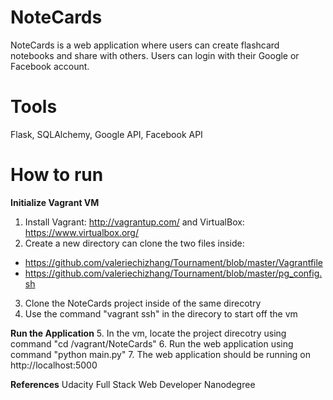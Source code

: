 # NoteCards
NoteCards is a web application where users can create flashcard notebooks and share with others. Users can login with their Google or Facebook account.

# Tools
Flask, SQLAlchemy, Google API, Facebook API

# How to run
<b>Initialize Vagrant VM </b>
1. Install Vagrant: http://vagrantup.com/ and VirtualBox: https://www.virtualbox.org/ 
2. Create a new directory can clone the two files inside:
- https://github.com/valeriechizhang/Tournament/blob/master/Vagrantfile
- https://github.com/valeriechizhang/Tournament/blob/master/pg_config.sh

3. Clone the NoteCards project inside of the same direcotry
4. Use the command "vagrant ssh" in the direcory to start off the vm

<b>Run the Application</b>
5. In the vm, locate the project direcotry using command "cd /vagrant/NoteCards"
6. Run the web application using command "python main.py"
7. The web application should be running on http://localhost:5000

<b>References</b>
Udacity Full Stack Web Developer Nanodegree
